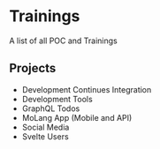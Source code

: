 # Trainings
A list of all POC and Trainings

## Projects
* Development Continues Integration
* Development Tools
* GraphQL Todos
* MoLang App (Mobile and API)
* Social Media
* Svelte Users
